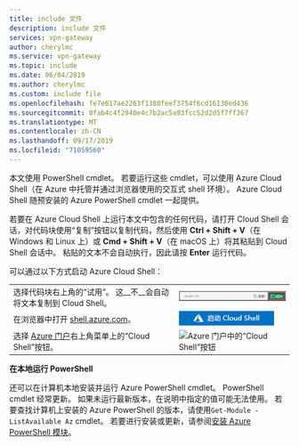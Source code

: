 ```yaml
---
title: include 文件
description: include 文件
services: vpn-gateway
author: cherylmc
ms.service: vpn-gateway
ms.topic: include
ms.date: 06/04/2019
ms.author: cherylmc
ms.custom: include file
ms.openlocfilehash: fe7e617ae2263f1388feef3754f6cd16130ed436
ms.sourcegitcommit: 0fab4c4f2940e4c7b2ac5a93fcc52d2d5f7ff367
ms.translationtype: MT
ms.contentlocale: zh-CN
ms.lasthandoff: 09/17/2019
ms.locfileid: "71059560"
---
```

本文使用 PowerShell cmdlet。 若要运行这些 cmdlet，可以使用 Azure Cloud Shell（在 Azure 中托管并通过浏览器使用的交互式 shell 环境）。 Azure Cloud Shell 随预安装的 Azure PowerShell cmdlet 一起提供。

若要在 Azure Cloud Shell 上运行本文中包含的任何代码，请打开 Cloud Shell 会话，对代码块使用“复制”按钮以复制代码，然后使用 __Ctrl + Shift + V__（在 Windows 和 Linux 上）或 __Cmd + Shift + V__（在 macOS 上）将其粘贴到 Cloud Shell 会话中。 粘贴的文本不会自动执行，因此请按 **Enter** 运行代码。

可以通过以下方式启动 Azure Cloud Shell：

|  |   |
|-----------------------------------------------|---|
| 选择代码块右上角的“试用”。 这__不__会自动将文本复制到 Cloud Shell。 | ![Azure Cloud Shell 的“试用”示例](./media/cloud-shell-try-it/hdi-azure-cli-try-it.png) |
| 在浏览器中打开 [shell.azure.com](https://shell.azure.com)。 | [![“启动 Azure Cloud Shell”按钮](./media/cloud-shell-try-it/hdi-launch-cloud-shell.png)](https://shell.azure.com) |
| 选择 [Azure 门户](https://portal.azure.com)右上角菜单上的“Cloud Shell”按钮。 | ![Azure 门户中的“Cloud Shell”按钮](./media/cloud-shell-try-it/hdi-cloud-shell-menu.png) |

**在本地运行 PowerShell**

还可以在计算机本地安装并运行 Azure PowerShell cmdlet。 PowerShell cmdlet 经常更新。 如果未运行最新版本，在说明中指定的值可能无法使用。 若要查找计算机上安装的 Azure PowerShell 的版本，请使用`Get-Module -ListAvailable Az` cmdlet。 若要进行安装或更新，请参阅[安装 Azure PowerShell 模块](/powershell/azure/install-az-ps)。
